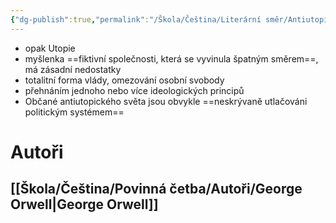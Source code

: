 ```yaml
---
{"dg-publish":true,"permalink":"/Škola/Čeština/Literární směr/Antiutopie/","created":"2024-03-18T20:55:24.351+01:00","updated":"2024-03-13T18:26:10.607+01:00"}
---
```


- opak Utopie
- myšlenka ==fiktivní společnosti, která se vyvinula špatným směrem==, má zásadní nedostatky
- totalitní forma vlády, omezování osobní svobody
- přehnáním jednoho nebo více ideologických principů
- Občané antiutopického světa jsou obvykle ==neskrývaně utlačováni politickým systémem==
# Autoři
## [[Škola/Čeština/Povinná četba/Autoři/George Orwell\|George Orwell]]
